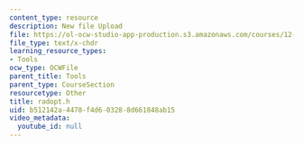```yaml
---
content_type: resource
description: New file Upload
file: https://ol-ocw-studio-app-production.s3.amazonaws.com/courses/12-811-tropical-meteorology-spring-2011/b512142a4478f4d603288d661848ab15_radopt.h
file_type: text/x-chdr
learning_resource_types:
- Tools
ocw_type: OCWFile
parent_title: Tools
parent_type: CourseSection
resourcetype: Other
title: radopt.h
uid: b512142a-4478-f4d6-0328-8d661848ab15
video_metadata:
  youtube_id: null
---
```

